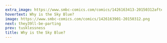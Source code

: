 ```yaml
---
extra_image: https://www.smbc-comics.com/comics/1426163413-20150312after.png
hovertext: Why is the Sky Blue?
image: https://www.smbc-comics.com/comics/1426163901-20150312.png
next: they39ll-be-parting
prev: tusklessness
title: Why is the Sky Blue?
---
```

